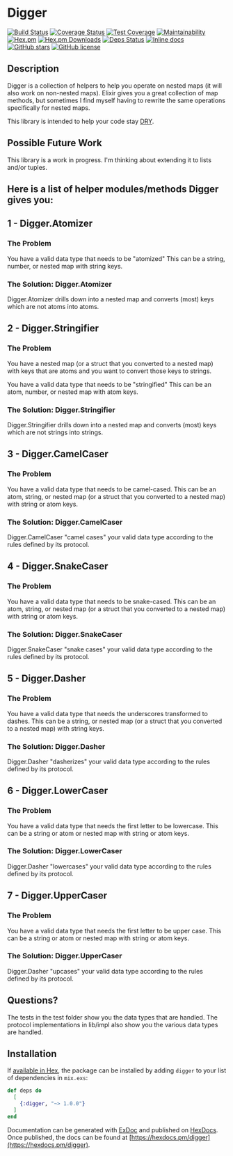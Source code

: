 # Digger

[![Build Status](https://travis-ci.org/treble37/digger.svg?branch=master)](https://travis-ci.org/treble37/digger)
[![Coverage Status](https://coveralls.io/repos/github/treble37/digger/badge.svg)](https://coveralls.io/github/treble37/digger)
[![Test Coverage](https://api.codeclimate.com/v1/badges/702151ab4712380d7d49/test_coverage)](https://codeclimate.com/github/treble37/digger/test_coverage)
[![Maintainability](https://api.codeclimate.com/v1/badges/702151ab4712380d7d49/maintainability)](https://codeclimate.com/github/treble37/digger/maintainability)
[![Hex.pm](https://img.shields.io/hexpm/v/digger.svg)](https://hex.pm/packages/digger)
[![Hex.pm Downloads](https://img.shields.io/hexpm/dt/digger.svg)](https://hex.pm/packages/digger)
[![Deps Status](https://beta.hexfaktor.org/badge/all/github/treble37/digger.svg)](https://beta.hexfaktor.org/github/treble37/digger)
[![Inline docs](http://inch-ci.org/github/treble37/digger.svg?branch=master)](http://inch-ci.org/github/treble37/digger)
[![GitHub stars](https://img.shields.io/github/stars/treble37/digger.svg)](https://github.com/treble37/digger/stargazers)
[![GitHub license](https://img.shields.io/badge/license-MIT-blue.svg)](https://raw.githubusercontent.com/treble37/digger/master/LICENSE)

## Description

Digger is a collection of helpers to help you operate on nested maps (it will also work on non-nested maps). Elixir gives you a great collection of map methods, but sometimes I find myself having to rewrite the same operations specifically for nested maps.

This library is intended to help your code stay [DRY](https://en.wikipedia.org/wiki/Don%27t_repeat_yourself).

## Possible Future Work

This library is a work in progress. I'm thinking about extending it to lists and/or tuples.

## Here is a list of helper modules/methods Digger gives you:

## 1 - Digger.Atomizer

### The Problem

You have a valid data type that needs to be "atomized" This can be a string, number, or nested map with string keys.

### The Solution: Digger.Atomizer

Digger.Atomizer drills down into a nested map and converts (most) keys which are not atoms into atoms.

## 2 - Digger.Stringifier

### The Problem

You have a nested map (or a struct that you converted to a nested map) with keys that are atoms and you want to convert those keys to strings.

You have a valid data type that needs to be "stringified" This can be an atom, number, or nested map with atom keys.

### The Solution: Digger.Stringifier

Digger.Stringifier drills down into a nested map and converts (most) keys which are not strings into strings.

## 3 - Digger.CamelCaser

### The Problem

You have a valid data type that needs to be camel-cased. This can be an atom, string, or nested map (or a struct that you converted to a nested map) with string or atom keys.

### The Solution: Digger.CamelCaser

Digger.CamelCaser "camel cases" your valid data type according to the rules defined by its protocol.

## 4 - Digger.SnakeCaser

### The Problem

You have a valid data type that needs to be snake-cased. This can be an atom, string, or nested map (or a struct that you converted to a nested map) with string or atom keys.

### The Solution: Digger.SnakeCaser

Digger.SnakeCaser "snake cases" your valid data type according to the rules defined by its protocol.

## 5 - Digger.Dasher

### The Problem

You have a valid data type that needs the underscores transformed to dashes. This can be a string, or nested map (or a struct that you converted to a nested map) with string keys.

### The Solution: Digger.Dasher

Digger.Dasher "dasherizes" your valid data type according to the rules defined by its protocol.

## 6 - Digger.LowerCaser

### The Problem

You have a valid data type that needs the first letter to be lowercase. This can be a string or atom or nested map with string or atom keys.

### The Solution: Digger.LowerCaser

Digger.Dasher "lowercases" your valid data type according to the rules defined by its protocol.

## 7 - Digger.UpperCaser

### The Problem

You have a valid data type that needs the first letter to be upper case. This can be a string or atom or nested map with string or atom keys.

### The Solution: Digger.UpperCaser

Digger.Dasher "upcases" your valid data type according to the rules defined by its protocol.

## Questions?

The tests in the test folder show you the data types that are handled. The protocol implementations in lib/impl also show you the various data types are handled.

## Installation

If [available in Hex](https://hex.pm/docs/publish), the package can be installed
by adding `digger` to your list of dependencies in `mix.exs`:

```elixir
def deps do
  [
    {:digger, "~> 1.0.0"}
  ]
end
```

Documentation can be generated with [ExDoc](https://github.com/elixir-lang/ex_doc)
and published on [HexDocs](https://hexdocs.pm). Once published, the docs can
be found at [https://hexdocs.pm/digger](https://hexdocs.pm/digger).

